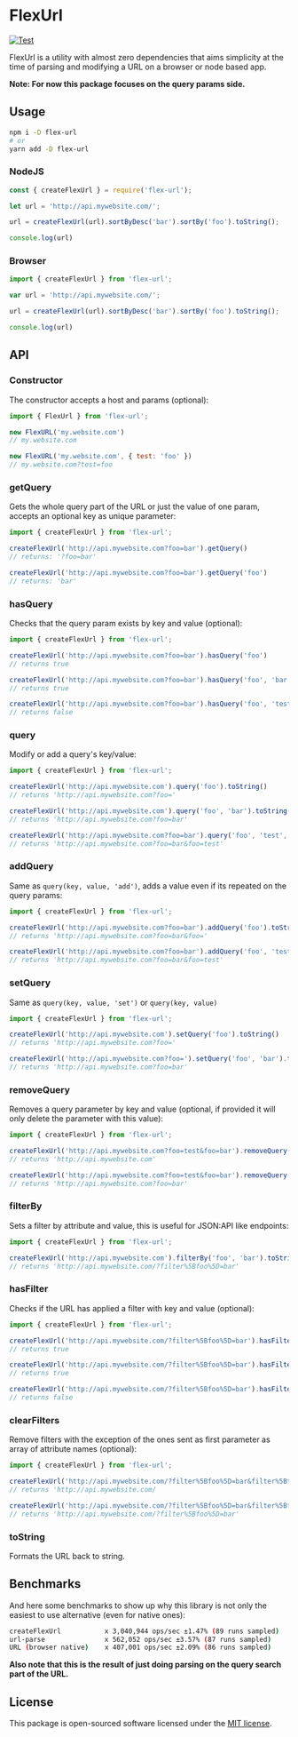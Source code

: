# FlexUrl

[![Test](https://github.com/d8vjork/flex-url/actions/workflows/tests.yml/badge.svg)](https://github.com/d8vjork/flex-url/actions/workflows/tests.yml)

FlexUrl is a utility with almost zero dependencies that aims simplicity at the time of parsing and modifying a URL on a browser or node based app.

**Note: For now this package focuses on the query params side.**

## Usage

```sh
npm i -D flex-url
# or
yarn add -D flex-url
```

### NodeJS

```js
const { createFlexUrl } = require('flex-url');

let url = 'http://api.mywebsite.com/';

url = createFlexUrl(url).sortByDesc('bar').sortBy('foo').toString();

console.log(url)
```

### Browser

```js
import { createFlexUrl } from 'flex-url';

var url = 'http://api.mywebsite.com/';

url = createFlexUrl(url).sortByDesc('bar').sortBy('foo').toString();

console.log(url)
```

## API

### Constructor

The constructor accepts a host and params (optional):

```js
import { FlexUrl } from 'flex-url';

new FlexURL('my.website.com')
// my.website.com

new FlexURL('my.website.com', { test: 'foo' })
// my.website.com?test=foo
```

### getQuery

Gets the whole query part of the URL or just the value of one param, accepts an optional key as unique parameter:

```js
import { createFlexUrl } from 'flex-url';

createFlexUrl('http://api.mywebsite.com?foo=bar').getQuery()
// returns: '?foo=bar'

createFlexUrl('http://api.mywebsite.com?foo=bar').getQuery('foo')
// returns: 'bar'
```

### hasQuery

Checks that the query param exists by key and value (optional):

```js
import { createFlexUrl } from 'flex-url';

createFlexUrl('http://api.mywebsite.com?foo=bar').hasQuery('foo')
// returns true

createFlexUrl('http://api.mywebsite.com?foo=bar').hasQuery('foo', 'bar')
// returns true

createFlexUrl('http://api.mywebsite.com?foo=bar').hasQuery('foo', 'test')
// returns false
```

### query

Modify or add a query's key/value:

```js
import { createFlexUrl } from 'flex-url';

createFlexUrl('http://api.mywebsite.com').query('foo').toString()
// returns 'http://api.mywebsite.com?foo='

createFlexUrl('http://api.mywebsite.com').query('foo', 'bar').toString()
// returns 'http://api.mywebsite.com?foo=bar'

createFlexUrl('http://api.mywebsite.com?foo=bar').query('foo', 'test', 'add')
// returns 'http://api.mywebsite.com?foo=bar&foo=test'
```

### addQuery

Same as `query(key, value, 'add')`, adds a value even if its repeated on the query params:

```js
import { createFlexUrl } from 'flex-url';

createFlexUrl('http://api.mywebsite.com?foo=bar').addQuery('foo').toString()
// returns 'http://api.mywebsite.com?foo=bar&foo='

createFlexUrl('http://api.mywebsite.com?foo=bar').addQuery('foo', 'test').toString()
// returns 'http://api.mywebsite.com?foo=bar&foo=test'
```

### setQuery

Same as `query(key, value, 'set')` or `query(key, value)`

```js
import { createFlexUrl } from 'flex-url';

createFlexUrl('http://api.mywebsite.com').setQuery('foo').toString()
// returns 'http://api.mywebsite.com?foo='

createFlexUrl('http://api.mywebsite.com?foo=').setQuery('foo', 'bar').toString()
// returns 'http://api.mywebsite.com?foo=bar'
```

### removeQuery

Removes a query parameter by key and value (optional, if provided it will only delete the parameter with this value):

```js
import { createFlexUrl } from 'flex-url';

createFlexUrl('http://api.mywebsite.com?foo=test&foo=bar').removeQuery('foo').toString()
// returns 'http://api.mywebsite.com'

createFlexUrl('http://api.mywebsite.com?foo=test&foo=bar').removeQuery('foo', 'test').toString()
// returns 'http://api.mywebsite.com?foo=bar'
```

### filterBy

Sets a filter by attribute and value, this is useful for JSON:API like endpoints:

```js
import { createFlexUrl } from 'flex-url';

createFlexUrl('http://api.mywebsite.com').filterBy('foo', 'bar').toString()
// returns 'http://api.mywebsite.com/?filter%5Bfoo%5D=bar'
```

### hasFilter

Checks if the URL has applied a filter with key and value (optional):

```js
import { createFlexUrl } from 'flex-url';

createFlexUrl('http://api.mywebsite.com/?filter%5Bfoo%5D=bar').hasFilter('foo')
// returns true

createFlexUrl('http://api.mywebsite.com/?filter%5Bfoo%5D=bar').hasFilter('foo', 'bar')
// returns true

createFlexUrl('http://api.mywebsite.com/?filter%5Bfoo%5D=bar').hasFilter('foo', 'test')
// returns false
```

### clearFilters

Remove filters with the exception of the ones sent as first parameter as array of attribute names (optional):

```js
import { createFlexUrl } from 'flex-url';

createFlexUrl('http://api.mywebsite.com/?filter%5Bfoo%5D=bar&filter%5Btest%5D=bar').clearFilters().toString()
// returns 'http://api.mywebsite.com/

createFlexUrl('http://api.mywebsite.com/?filter%5Bfoo%5D=bar&filter%5Btest%5D=bar').clearFilters(['foo']).toString()
// returns 'http://api.mywebsite.com/?filter%5Bfoo%5D=bar'
```

### toString

Formats the URL back to string.

## Benchmarks

And here some benchmarks to show up why this library is not only the easiest to use alternative (even for native ones):

```sh
createFlexUrl           x 3,040,944 ops/sec ±1.47% (89 runs sampled)
url-parse               x 562,052 ops/sec ±3.57% (87 runs sampled)
URL (browser native)    x 407,001 ops/sec ±2.09% (86 runs sampled)
```

**Also note that this is the result of just doing parsing on the query search part of the URL.**

## License

This package is open-sourced software licensed under the [MIT license](https://opensource.org/licenses/MIT).